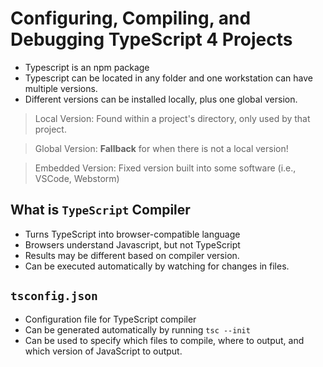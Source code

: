 # Configuring, Compiling, and Debugging TypeScript 4 Projects

- Typescript is an npm package
- Typescript can be located in any folder and one workstation can have multiple versions.
- Different versions can be installed locally, plus one global version.

> Local Version: Found within a project's directory, only used by that project.

> Global Version: **Fallback** for when there is not a local version!

> Embedded Version: Fixed version built into some software (i.e., VSCode, Webstorm)

## What is `TypeScript` Compiler

- Turns TypeScript into browser-compatible language
- Browsers understand Javascript, but not TypeScript
- Results may be different based on compiler version.
- Can be executed automatically by watching for changes in files.

## `tsconfig.json`

- Configuration file for TypeScript compiler
- Can be generated automatically by running `tsc --init`
- Can be used to specify which files to compile, where to output, and which version of JavaScript to output.

